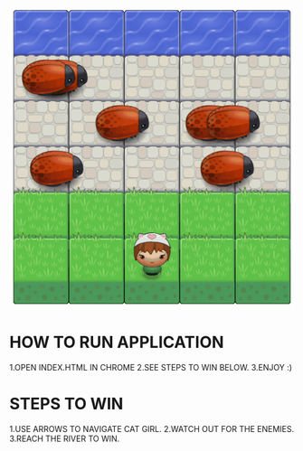![alt tag](https://raw.githubusercontent.com/busyMouse/frontend-nanodegree-arcade-game/master/readme_img/arcade.gif)

HOW TO RUN APPLICATION
===============================

1.OPEN INDEX.HTML IN CHROME
2.SEE STEPS TO WIN BELOW.
3.ENJOY :)


STEPS TO WIN
===============================

1.USE ARROWS TO NAVIGATE CAT GIRL.
2.WATCH OUT FOR THE ENEMIES.
3.REACH THE RIVER TO WIN.

